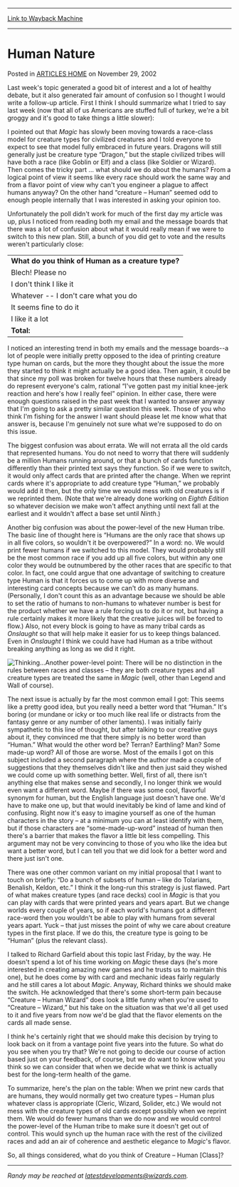 
---
[Link to Wayback Machine](https://web.archive.org/web/20170525082729/http://magic.wizards.com/en/articles/archive/human-nature-2002-11-29)

[_metadata_:description]:- "Last week's topic generated a good bit of interest and a lot of healthy debate, but it also generated fair amount of confusion so I thought I would write a follow-up article. First I think I should summarize what I tried to say last week (now that all of us Americans are stuffed full of turkey, we're a bit groggy and it's good to take things a little slower):"
[_metadata_:generator]:- "Drupal 7 (http://drupal.org)"
[_metadata_:node]:- "287781"
[_metadata_:publish_date]:- "2002-11-29"
[_metadata_:source]:- "div-main-content"
[_metadata_:title]:- "Human Nature"
[_metadata_:wayback_capture_timestamp]:- "2017-05-25 08:27:29"
[_metadata_:wayback_raw_url]:- "https://web.archive.org/web/20170525082729id_/http://magic.wizards.com/en/articles/archive/human-nature-2002-11-29"
[_metadata_:wayback_url]:- "http://magic.wizards.com/en/articles/archive/human-nature-2002-11-29"
---


Human Nature
============



 Posted in [ARTICLES HOME](/en/articles)
 on November 29, 2002 











Last week's topic generated a good bit of interest and a lot of healthy debate, but it also generated fair amount of confusion so I thought I would write a follow-up article. First I think I should summarize what I tried to say last week (now that all of us Americans are stuffed full of turkey, we're a bit groggy and it's good to take things a little slower):


I pointed out that *Magic* has slowly been moving towards a race-class model for creature types for civilized creatures and I told everyone to expect to see that model fully embraced in future years. Dragons will still generally just be creature type “Dragon,” but the staple civilized tribes will have both a race (like Goblin or Elf) and a class (like Soldier or Wizard). Then comes the tricky part … what should we do about the humans? From a logical point of view it seems like every race should work the same way and from a flavor point of view why can't you engineer a plague to affect humans anyway? On the other hand “creature – Human” seemed odd to enough people internally that I was interested in asking your opinion too.


Unfortunately the poll didn't work for much of the first day my article was up, plus I noticed from reading both my email and the message boards that there was a lot of confusion about what it would really mean if we were to switch to this new plan. Still, a bunch of you did get to vote and the results weren't particularly close:




|  |
| --- |
| **What do you think of Human as a creature type?**  |
| Blech! Please no |  | 2152 |  | 39.46% |
| I don't think I like it |  | 1038 |  | 19.03% |
| Whatever -- I don't care what you do |  | 381 |  | 6.99% |
| It seems fine to do it |  | 1043 |  | 19.12% |
| I like it a lot |  | 840 |  | 15.40% |
| **Total:** |  | **5454** |  | **100.00%** |

I noticed an interesting trend in both my emails and the message boards--a lot of people were initially pretty opposed to the idea of printing creature type human on cards, but the more they thought about the issue the more they started to think it might actually be a good idea. Then again, it could be that since my poll was broken for twelve hours that these numbers already do represent everyone's calm, rational “I've gotten past my initial knee-jerk reaction and here's how I really feel” opinion. In either case, there were enough questions raised in the past week that I wanted to answer anyway that I'm going to ask a pretty similar question this week. Those of you who think I'm fishing for the answer I want should please let me know what that answer is, because I'm genuinely not sure what we're supposed to do on this issue.


The biggest confusion was about errata. We will not errata all the old cards that represented humans. You do not need to worry that there will suddenly be a million Humans running around, or that a bunch of cards function differently than their printed text says they function. So if we were to switch, it would only affect cards that are printed after the change. When we reprint cards where it's appropriate to add creature type “Human,” we probably would add it then, but the only time we would mess with old creatures is if we reprinted them. (Note that we're already done working on *Eighth Edition* so whatever decision we make won't affect anything until next fall at the earliest and it wouldn't affect a base set until *Ninth*.)


Another big confusion was about the power-level of the new Human tribe. The basic line of thought here is “Humans are the only race that shows up in all five colors, so wouldn't it be overpowered?” In a word: no. We would print fewer humans if we switched to this model. They would probably still be the most common race if you add up all five colors, but within any one color they would be outnumbered by the other races that are specific to that color. In fact, one could argue that one advantage of switching to creature type Human is that it forces us to come up with more diverse and interesting card concepts because we can't do as many humans. (Personally, I don't count this as an advantage because we should be able to set the ratio of humans to non-humans to whatever number is best for the product whether we have a rule forcing us to do it or not, but having a rule certainly makes it more likely that the creative juices will be forced to flow.) Also, not every block is going to have as many tribal cards as *Onslaught* so that will help make it easier for us to keep things balanced. Even in *Onslaught* I think we could have had Human as a tribe without breaking anything as long as we did it right.


![Thinking...](https://media.wizards.com/legacy/global/images/mtgcom_daily_rb48_pic1_en.jpg)Another power-level point: There will be no distinction in the rules between races and classes – they are both creature types and all creature types are treated the same in *Magic* (well, other than Legend and Wall of course).


The next issue is actually by far the most common email I got: This seems like a pretty good idea, but you really need a better word that “Human.” It's boring (or mundane or icky or too much like real life or distracts from the fantasy genre or any number of other laments). I was initially fairly sympathetic to this line of thought, but after talking to our creative guys about it, they convinced me that there simply is no better word than “Human.” What would the other word be? Terran? Earthling? Man? Some made-up word? All of those are worse. Most of the emails I got on this subject included a second paragraph where the author made a couple of suggestions that they themselves didn't like and then just said they wished we could come up with something better. Well, first of all, there isn't anything else that makes sense and secondly, I no longer think we would even want a different word. Maybe if there was some cool, flavorful synonym for human, but the English language just doesn't have one. We'd have to make one up, but that would inevitably be kind of lame and kind of confusing. Right now it's easy to imagine yourself as one of the human characters in the story – at a minimum you can at least identify with them, but if those characters are “some-made-up-word” instead of human then there's a barrier that makes the flavor a little bit less compelling. This argument may not be very convincing to those of you who like the idea but want a better word, but I can tell you that we did look for a better word and there just isn't one.


There was one other common variant on my initial proposal that I want to touch on briefly: “Do a bunch of subsets of human – like do Tolarians, Benalish, Keldon, etc.” I think it the long-run this strategy is just flawed. Part of what makes creature types (and race decks) cool in *Magic* is that you can play with cards that were printed years and years apart. But we change worlds every couple of years, so if each world's humans got a different race-word then you wouldn't be able to play with humans from several years apart. Yuck – that just misses the point of why we care about creature types in the first place. If we do this, the creature type is going to be “Human” (plus the relevant class).


I talked to Richard Garfield about this topic last Friday, by the way. He doesn't spend a lot of his time working on *Magic* these days (he's more interested in creating amazing new games and he trusts us to maintain this one), but he does come by with card and mechanic ideas fairly regularly and he still cares a lot about *Magic*. Anyway, Richard thinks we should make the switch. He acknowledged that there's some short-term pain because “Creature – Human Wizard” does look a little funny when you're used to “Creature – Wizard,” but his take on the situation was that we'd all get used to it and five years from now we'd be glad that the flavor elements on the cards all made sense.


I think he's certainly right that we should make this decision by trying to look back on it from a vantage point five years into the future. So what do you see when you try that? We're not going to decide our course of action based just on your feedback, of course, but we do want to know what you think so we can consider that when we decide what we think is actually best for the long-term health of the game.


To summarize, here's the plan on the table: When we print new cards that are humans, they would normally get two creature types – Human plus whatever class is appropriate (Cleric, Wizard, Solider, etc.) We would not mess with the creature types of old cards except possibly when we reprint them. We would do fewer humans than we do now and we would control the power-level of the Human tribe to make sure it doesn't get out of control. This would synch up the human race with the rest of the civilized races and add an air of coherence and aesthetic elegance to *Magic*'s flavor.


So, all things considered, what do you think of Creature – Human [Class]?




---

*Randy may be reached at latestdevelopments@wizards.com.*





